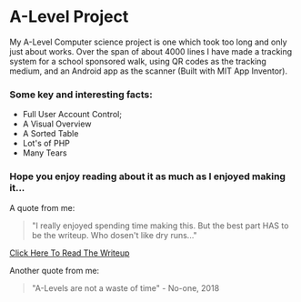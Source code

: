 # A-Level Project
My A-Level Computer science project is one which took too long and only just about works. Over the span of about 4000 lines I have made a tracking system for a school sponsored walk, using QR codes as the tracking medium, and an Android app as the scanner (Built with MIT App Inventor).

### Some key and interesting facts: 
 - Full User Account Control;
 - A Visual Overview
 - A Sorted Table
 - Lot's of PHP
 - Many Tears
 
 ### Hope you enjoy reading about it as much as I enjoyed making it...

A quote from me:

> "I really enjoyed spending time making this. 
> But the best part HAS to be the writeup. 
> Who dosen't like dry runs..."

[Click Here To Read The Writeup](https://github.com/WillTheVideoMan/A-Level-Project/blob/master/NEA_ASSESMENT_PDF_V2.pdf)

Another quote from me:

> "A-Levels are not a waste of time" - No-one, 2018
